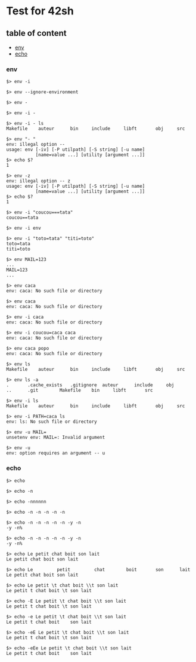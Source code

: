 # Test for 42sh

## table of content
- [env](#env)
- [echo](#echo)


### env
```shell
$> env -i
```
```
$> env --ignore-environment
```
```shell
$> env -
```
```shell
$> env -i -
```
```shell
$> env -i - ls
Makefile	auteur		bin		include		libft		obj		src
```
```shell
$> env "- "
env: illegal option --
usage: env [-iv] [-P utilpath] [-S string] [-u name]
           [name=value ...] [utility [argument ...]]
$> echo $?
1
```
```shell
$> env -z
env: illegal option -- z
usage: env [-iv] [-P utilpath] [-S string] [-u name]
           [name=value ...] [utility [argument ...]]
$> echo $?
1
```
```shell
$> env -i "coucou===tata"
coucou==tata
```
```shell
$> env -i env
```
```shell
$> env -i "toto=tata" "titi=toto"
toto=tata
titi=toto
```
```shell
$> env MAIL=123
...
MAIL=123
...
```
```shell
$> env caca
env: caca: No such file or directory
```
```shell
$> env caca
env: caca: No such file or directory
```
```shell
$> env -i caca
env: caca: No such file or directory
```
```shell
$> env -i coucou=caca caca
env: caca: No such file or directory
```
```shell
$> env caca popo
env: caca: No such file or directory
```
```shell
$> env ls
Makefile	auteur		bin		include		libft		obj		src
```
```shell
$> env ls -a
.		.cache_exists	.gitignore	auteur		include		obj
..		.git		Makefile	bin		libft		src
```

```shell
$> env -i ls
Makefile	auteur		bin		include		libft		obj		src
```
```shell
$> env -i PATH=caca ls
env: ls: No such file or directory
```
```shell
$> env -u MAIL=
unsetenv env: MAIL=: Invalid argument
```
```shell
$> env -u
env: option requires an argument -- u
```

### echo
```shell
$> echo

```
```shell
$> echo -n
```
```shell
$> echo -nnnnnn
```
```shell
$> echo -n -n -n -n -n
```
```shell
$> echo -n -n -n -n -n -y -n
-y -n%
```
```shell
$> echo -n -n -n -n -n -y -n
-y -n%
```
```shell
$> echo Le petit chat boit son lait
Le petit chat boit son lait
```
```shell
$> echo Le         petit         chat        boit       son      lait
Le petit chat boit son lait
```
```shell
$> echo Le petit \t chat boit \\t son lait
Le petit t chat boit \t son lait
```
```shell
$> echo -E Le petit \t chat boit \\t son lait
Le petit t chat boit \t son lait
```
```shell
$> echo -e Le petit \t chat boit \\t son lait
Le petit t chat boit    son lait
```
```shell
$> echo -eE Le petit \t chat boit \\t son lait
Le petit t chat boit \t son lait
```
```shell
$> echo -eEe Le petit \t chat boit \\t son lait
Le petit t chat boit    son lait
```
